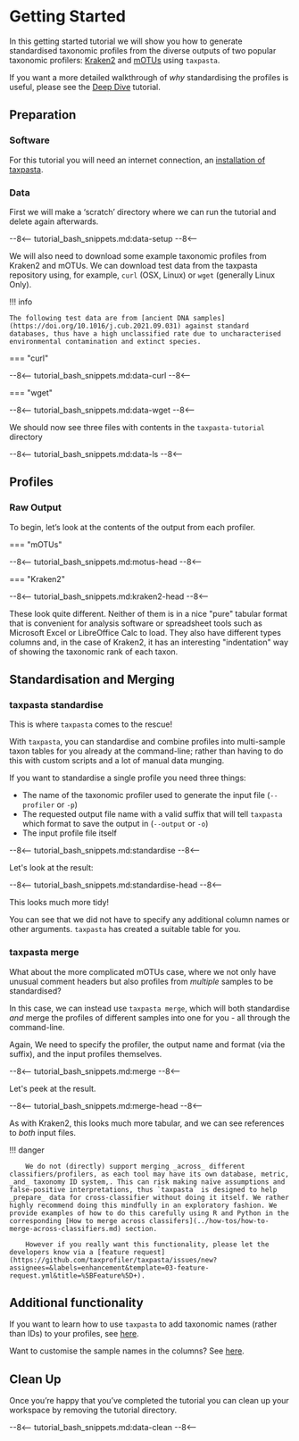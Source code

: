 # Getting Started

In this getting started tutorial we will show you how to generate
standardised taxonomic profiles from the diverse outputs of two
popular taxonomic profilers: [Kraken2](https://ccb.jhu.edu/software/kraken2/)
and [mOTUs](https://motu-tool.org/) using `taxpasta`.

If you want a more detailed walkthrough of _why_ standardising the profiles
is useful, please see the [Deep Dive](deepdive.md) tutorial.

## Preparation

### Software

For this tutorial you will need an internet connection, an [installation of
taxpasta](../index.md#install).

### Data

First we will make a ‘scratch’ directory where we can run the tutorial and
delete again afterwards.

--8<--
tutorial_bash_snippets.md:data-setup
--8<--

We will also need to download some example taxonomic profiles from Kraken2 and
mOTUs. We can download test data from the taxpasta repository using, for
example, `curl` (OSX, Linux) or `wget` (generally Linux Only).

!!! info

    The following test data are from [ancient DNA samples](https://doi.org/10.1016/j.cub.2021.09.031) against standard databases, thus have a high unclassified rate due to uncharacterised environmental contamination and extinct species. 

=== "curl"

--8<--
    tutorial_bash_snippets.md:data-curl
--8<--

=== "wget"

--8<--
    tutorial_bash_snippets.md:data-wget
--8<--

We should now see three files with contents in the `taxpasta-tutorial` directory

--8<--
tutorial_bash_snippets.md:data-ls
--8<--

## Profiles

### Raw Output

To begin, let’s look at the contents of the output from each profiler.

=== "mOTUs"

--8<--
    tutorial_bash_snippets.md:motus-head
--8<--

=== "Kraken2"

--8<--
    tutorial_bash_snippets.md:kraken2-head
--8<--

These look quite different. Neither of them is in a nice "pure" tabular
format that is convenient for analysis software or spreadsheet tools such
as Microsoft Excel or LibreOffice Calc to load. They also have different
types columns and, in the case of Kraken2, it has an interesting
"indentation" way of showing the taxonomic rank of each taxon.

## Standardisation and Merging

### taxpasta standardise

This is where `taxpasta` comes to the rescue!

With `taxpasta`, you can standardise and combine profiles into multi-sample taxon tables
for you already at the command-line; rather than having to do this with custom scripts
and a lot of manual data munging.

If you want to standardise a single profile you need three things:

- The name of the taxonomic profiler used to generate the input file (`--profiler` or `-p`)
- The requested output file name with a valid suffix that will tell `taxpasta` which format to save the output in
(`--output` or `-o`)
- The input profile file itself

--8<--
tutorial_bash_snippets.md:standardise
--8<--

Let's look at the result:

--8<--
tutorial_bash_snippets.md:standardise-head
--8<--

This looks much more tidy!

You can see that we did not have to specify any additional column names or other
arguments. `taxpasta` has created a suitable table for you.

### taxpasta merge

What about the more complicated mOTUs case, where we not only have unusual
comment headers but also profiles from _multiple_ samples to be standardised?

In this case, we can instead use `taxpasta merge`, which will both standardise
_and_ merge the profiles of different samples into one for you - all
through the command-line. 

Again, We need to specify the profiler, the output name and
format (via the suffix), and the input profiles themselves.

--8<--
tutorial_bash_snippets.md:merge
--8<--

Let's peek at the result.

--8<--
tutorial_bash_snippets.md:merge-head
--8<--

As with Kraken2, this looks much more tabular, and we can see references to
_both_ input files.

!!! danger

        We do not (directly) support merging _across_ different classifiers/profilers, as each tool may have its own database, metric, _and_ taxonomy ID system,. This can risk making naïve assumptions and false-positive interpretations, thus `taxpasta` is designed to help _prepare_ data for cross-classifier without doing it itself. We rather highly recommend doing this mindfully in an exploratory fashion. We provide examples of how to do this carefully using R and Python in the corresponding [How to merge across classifers](../how-tos/how-to-merge-across-classifiers.md) section.

        However if you really want this functionality, please let the developers know via a [feature request](https://github.com/taxprofiler/taxpasta/issues/new?assignees=&labels=enhancement&template=03-feature-request.yml&title=%5BFeature%5D+).

## Additional functionality

If you want to learn how to use `taxpasta` to add taxonomic names (rather than IDs) to your profiles, see [here](../how-tos/how-to-add-names.md).

Want to customise the sample names in the columns? See [here](../how-tos/how-to-customise-sample-names.md).

## Clean Up

Once you’re happy that you’ve completed the tutorial you can clean up your
workspace by removing the tutorial directory.

--8<--
tutorial_bash_snippets.md:data-clean
--8<--
